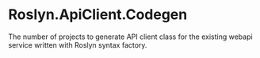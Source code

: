 # Roslyn.ApiClient.Codegen
The number of projects to generate API client class for the existing webapi service written with Roslyn syntax factory. 
